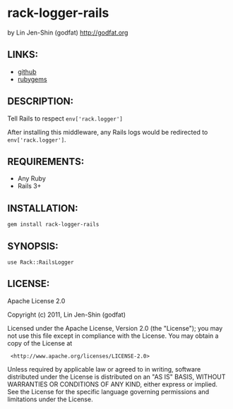 # rack-logger-rails
by Lin Jen-Shin (godfat) <http://godfat.org>

## LINKS:

* [github](http://github.com/godfat/rack-logger-rails)
* [rubygems](http://rubygems.org/gems/rack-logger-rails)

## DESCRIPTION:

Tell Rails to respect `env['rack.logger']`

After installing this middleware, any Rails logs would be redirected to
`env['rack.logger']`.

## REQUIREMENTS:

* Any Ruby
* Rails 3+

## INSTALLATION:

    gem install rack-logger-rails

## SYNOPSIS:

    use Rack::RailsLogger

## LICENSE:

  Apache License 2.0

  Copyright (c) 2011, Lin Jen-Shin (godfat)

  Licensed under the Apache License, Version 2.0 (the "License");
  you may not use this file except in compliance with the License.
  You may obtain a copy of the License at

     <http://www.apache.org/licenses/LICENSE-2.0>

  Unless required by applicable law or agreed to in writing, software
  distributed under the License is distributed on an "AS IS" BASIS,
  WITHOUT WARRANTIES OR CONDITIONS OF ANY KIND, either express or implied.
  See the License for the specific language governing permissions and
  limitations under the License.
